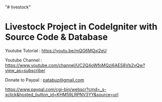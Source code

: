 "# livestock" 


Livestock Project in CodeIgniter with Source Code & Database
=============================================================


Youtube Tutorial : https://youtu.be/mQG6MQxi2eU

Youtube Channel : https://www.youtube.com/channel/UC2Q4oWfoMQzi6AES8Vb2vQw?view_as=subscriber

Donate to Paypal : patabuz@gmail.com

https://www.paypal.com/cgi-bin/webscr?cmd=_s-xclick&hosted_button_id=KHM59LRPNV3YY&source=url
